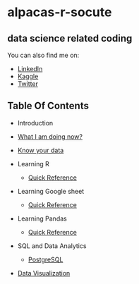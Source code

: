 # alpacas-r-socute
## data science related coding 
You can also find me on:
- [LinkedIn](https://www.linkedin.com/in/cyrusemoreno/)
- [Kaggle](https://www.kaggle.com/cyrusmoreno)
- [Twitter](https://twitter.com/CyrusEMoreno)

## Table Of Contents
- Introduction
- [What I am doing now?](/projects.md)
- [Know your data](/kyd.md)
- Learning R
   - [Quick Reference](/r/quick_ref.md)

- Learning Google sheet
   - [Quick Reference](/gs/quick_ref.md)

- Learning Pandas
   - [Quick Reference](/py/quick_ref.md)

- SQL and Data Analytics
   - [PostgreSQL](/sql/quick_ref.md)

- [Data Visualization](/viz/viz.md)
